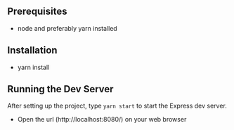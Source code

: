 Prerequisites
----------------------------------
* node and preferably yarn installed

Installation
--------------------------------------
* yarn install

Running the Dev Server
--------------------------------------
After setting up the project, type `yarn start` to start the Express dev server.

* Open the url (http://localhost:8080/) on your web browser


